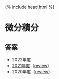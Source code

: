 {% include head.html %}

# 微分積分

## 答案
- 2022年度
- [2021年度](https://acrobat.adobe.com/link/track?uri=urn:aaid:scds:US:02765bf7-bc46-4644-b0b3-09aafe15f36b)（[review](review2021.md)）
- 2020年度（[review](review2020.md)）